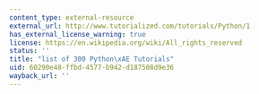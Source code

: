 ```yaml
---
content_type: external-resource
external_url: http://www.tutorialized.com/tutorials/Python/1
has_external_license_warning: true
license: https://en.wikipedia.org/wiki/All_rights_reserved
status: ''
title: "list of 300 Python\xAE Tutorials"
uid: 60290e48-ffbd-4577-b942-d187508d9e36
wayback_url: ''
---
```

